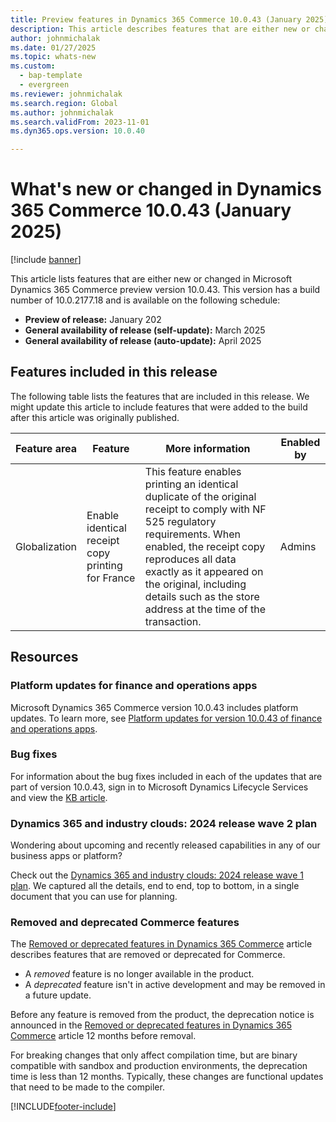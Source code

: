 ```yaml
---
title: Preview features in Dynamics 365 Commerce 10.0.43 (January 2025)
description: This article describes features that are either new or changed in Microsoft Dynamics 365 Commerce 10.0.43. 
author: johnmichalak
ms.date: 01/27/2025
ms.topic: whats-new
ms.custom: 
  - bap-template
  - evergreen
ms.reviewer: johnmichalak
ms.search.region: Global
ms.author: johnmichalak
ms.search.validFrom: 2023-11-01
ms.dyn365.ops.version: 10.0.40

---
```


# What's new or changed in Dynamics 365 Commerce 10.0.43 (January 2025)

[!include [banner](../includes/banner.md)]

This article lists features that are either new or changed in Microsoft Dynamics 365 Commerce preview version 10.0.43. This version has a build number of 10.0.2177.18 and is available on the following schedule:

- **Preview of release:** January 202
- **General availability of release (self-update):** March 2025
- **General availability of release (auto-update):** April 2025

## Features included in this release

The following table lists the features that are included in this release. We might update this article to include features that were added to the build after this article was originally published.

| Feature area | Feature | More information | Enabled by |
|---|---|---|---|
| Globalization | Enable identical receipt copy printing for France | This feature enables printing an identical duplicate of the original receipt to comply with NF 525 regulatory requirements. When enabled, the receipt copy reproduces all data exactly as it appeared on the original, including details such as the store address at the time of the transaction. | Admins



## Resources

### Platform updates for finance and operations apps

Microsoft Dynamics 365 Commerce version 10.0.43 includes platform updates. To learn more, see [Platform updates for version 10.0.43 of finance and operations apps](../../fin-ops-core/fin-ops/get-started/whats-new-platform-updates-10-0-43.md). 
  
### Bug fixes

For information about the bug fixes included in each of the updates that are part of version 10.0.43, sign in to Microsoft Dynamics Lifecycle Services and view the [KB article](https://fix.lcs.dynamics.com/Issue/Details?bugId=985753).

### Dynamics 365 and industry clouds: 2024 release wave 2 plan

Wondering about upcoming and recently released capabilities in any of our business apps or platform?

Check out the [Dynamics 365 and industry clouds: 2024 release wave 1 plan](/dynamics365/release-plan/2024wave2/). We captured all the details, end to end, top to bottom, in a single document that you can use for planning.

### Removed and deprecated Commerce features

The [Removed or deprecated features in Dynamics 365 Commerce](removed-deprecated-features-commerce.md) article describes features that are removed or deprecated for Commerce.

- A *removed* feature is no longer available in the product.
- A *deprecated* feature isn't in active development and may be removed in a future update.

Before any feature is removed from the product, the deprecation notice is announced in the [Removed or deprecated features in Dynamics 365 Commerce](removed-deprecated-features-commerce.md) article 12 months before removal.

For breaking changes that only affect compilation time, but are binary compatible with sandbox and production environments, the deprecation time is less than 12 months. Typically, these changes are functional updates that need to be made to the compiler.

[!INCLUDE[footer-include](../../includes/footer-banner.md)]
